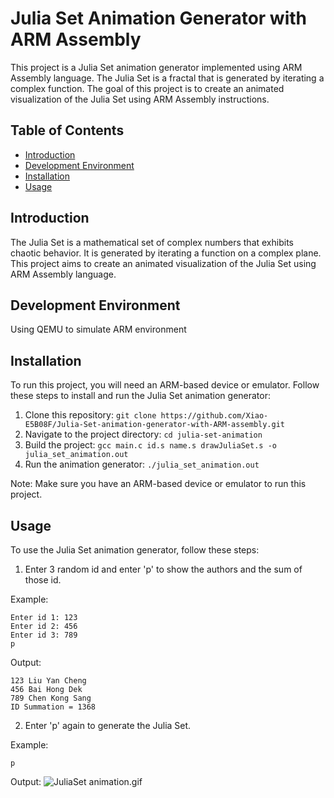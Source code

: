 # Julia Set Animation Generator with ARM Assembly

This project is a Julia Set animation generator implemented using ARM Assembly language. The Julia Set is a fractal that is generated by iterating a complex function. The goal of this project is to create an animated visualization of the Julia Set using ARM Assembly instructions.

## Table of Contents

- [Introduction](#introduction)
- [Development Environment](#development-environment)
- [Installation](#installation)
- [Usage](#usage)

## Introduction

The Julia Set is a mathematical set of complex numbers that exhibits chaotic behavior. It is generated by iterating a function on a complex plane. This project aims to create an animated visualization of the Julia Set using ARM Assembly language.

## Development Environment

Using QEMU to simulate ARM environment

## Installation

To run this project, you will need an ARM-based device or emulator. Follow these steps to install and run the Julia Set animation generator:

1. Clone this repository: `git clone https://github.com/Xiao-E5B08F/Julia-Set-animation-generator-with-ARM-assembly.git`
2. Navigate to the project directory: `cd julia-set-animation`
3. Build the project: `gcc main.c id.s name.s drawJuliaSet.s -o julia_set_animation.out`
4. Run the animation generator: `./julia_set_animation.out`

Note: Make sure you have an ARM-based device or emulator to run this project.

## Usage

To use the Julia Set animation generator, follow these steps:

1. Enter 3 random id and enter 'p' to show the authors and the sum of those id.

Example:

```
Enter id 1: 123
Enter id 2: 456
Enter id 3: 789
p
```

Output:

```
123 Liu Yan Cheng
456 Bai Hong Dek
789 Chen Kong Sang
ID Summation = 1368
```

2. Enter 'p' again to generate the Julia Set.

Example:

```
p
```

Output: 
![JuliaSet animation.gif](https://github.com/Xiao-E5B08F/Julia-Set-animation-generator-with-ARM-assembly/blob/main/JuliaSet%20animation.gif)
